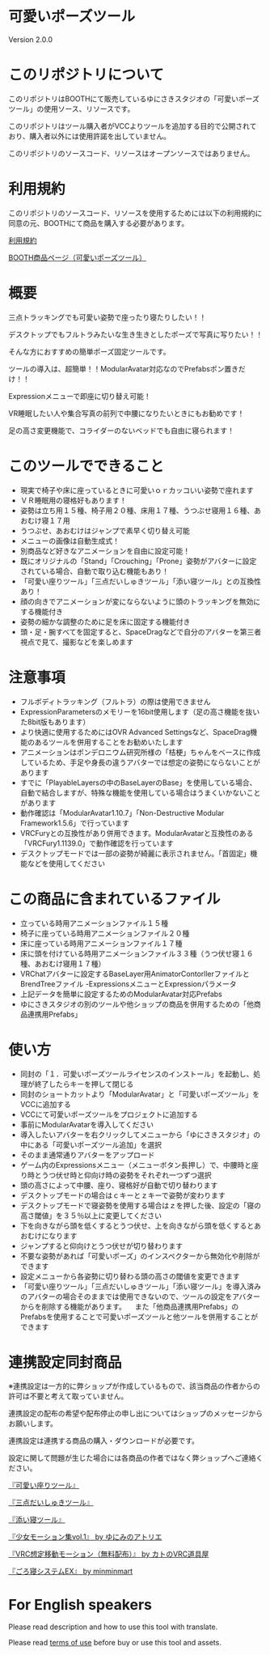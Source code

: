 # 可愛いポーズツール
Version 2.0.0

# このリポジトリについて
このリポジトリはBOOTHにて販売しているゆにさきスタジオの「可愛いポーズツール」の使用ソース、リソースです。

このリポジトリはツール購入者がVCCよりツールを追加する目的で公開されており、購入者以外には使用許諾を出していません。

このリポジトリのソースコード、リソースはオープンソースではありません。


# 利用規約
このリポジトリのソースコード、リソースを使用するためには以下の利用規約に同意の元、BOOTHにて商品を購入する必要があります。

[利用規約](https://github.com/UnisakiStudio/KawaiiPosing/raw/main/Packages/jp.unisakistudio.kawaiiposing/%E5%8F%AF%E6%84%9B%E3%81%84%E3%83%9D%E3%83%BC%E3%82%BA%E3%83%84%E3%83%BC%E3%83%AB%E5%88%A9%E7%94%A8%E8%A6%8F%E7%B4%84%EF%BC%88%E6%97%A5%E6%9C%AC%E8%AA%9E%E7%89%88%EF%BC%89Ver2.0.0.pdf)

[BOOTH商品ページ（可愛いポーズツール）](https://yunisaki.booth.pm/items/5479202)

# 概要
三点トラッキングでも可愛い姿勢で座ったり寝たりしたい！！

デスクトップでもフルトラみたいな生き生きとしたポーズで写真に写りたい！！

そんな方におすすめの簡単ポーズ固定ツールです。

ツールの導入は、超簡単！！ModularAvatar対応なのでPrefabsポン置きだけ！！

Expressionメニューで即座に切り替え可能！

VR睡眠したい人や集合写真の前列で中腰になりたいときにもお勧めです！

足の高さ変更機能で、コライダーのないベッドでも自由に寝られます！

# このツールでできること
- 現実で椅子や床に座っているときに可愛いｏｒカッコいい姿勢で座れます
- ＶＲ睡眠用の寝格好もあります！
- 姿勢は立ち用１５種、椅子用２０種、床用１７種、うつぶせ寝用１６種、あおむけ寝１７用
- うつぶせ、あおむけはジャンプで素早く切り替え可能
- メニューの画像は自動生成式！
- 別商品など好きなアニメーションを自由に設定可能！
- 既にオリジナルの「Stand」「Crouching」「Prone」姿勢がアバターに設定されている場合、自動で取り込む機能もあり！
- 「可愛い座りツール」「三点だいしゅきツール」「添い寝ツール」との互換性あり！
- 顔の向きでアニメーションが変にならないように頭のトラッキングを無効にする機能付き
- 姿勢の細かな調整のために足を床に固定する機能付き
- 頭・足・腕すべてを固定すると、SpaceDragなどで自分のアバターを第三者視点で見て、撮影などを楽しめます

# 注意事項
- フルボディトラッキング（フルトラ）の際は使用できません
- ExpressionParametersのメモリーを16bit使用します（足の高さ機能を抜いた8bit版もあります）
- より快適に使用するためにはOVR Advanced Settingsなど、SpaceDrag機能のあるツールを併用することをお勧めいたします
- アニメーションはポンデロニウム研究所様の「桔梗」ちゃんをベースに作成しているため、手足や身長の違うアバターでは想定の姿勢にならないことがあります
- すでに「PlayableLayersの中のBaseLayerのBase」を使用している場合、自動で結合しますが、特殊な機能を使用している場合はうまくいかないことがあります
- 動作確認は「ModularAvatar1.10.7」「Non-Destructive Modular Framework1.5.6」で行っています
- VRCFuryとの互換性があり併用できます。ModularAvatarと互換性のある「VRCFury1.1139.0」で動作確認を行っています
- デスクトップモードでは一部の姿勢が綺麗に表示されません。「首固定」機能などを使用してください

# この商品に含まれているファイル
- 立っている時用アニメーションファイル１５種
- 椅子に座っている時用アニメーションファイル２０種
- 床に座っている時用アニメーションファイル１７種
- 床に頭を付けている時用アニメーションファイル３３種（うつ伏せ寝１６種、あおむけ寝用１７種）
- VRChatアバターに設定するBaseLayer用AnimatorContorllerファイルとBrendTreeファイル
-ExpressionsメニューとExpressionパラメータ
- 上記データを簡単に設定するためのModularAvatar対応Prefabs
- ゆにさきスタジオの別のツールや他ショップの商品を併用するための「他商品連携用Prefabs」

# 使い方
- 同封の「１．可愛いポーズツールライセンスのインストール」を起動し、処理が終了したらキーを押して閉じる
- 同封のショートカットより「ModularAvatar」と「可愛いポーズツール」をVCCに追加する
- VCCにて可愛いポーズツールをプロジェクトに追加する
- 事前にModularAvatarを導入してください
- 導入したいアバターを右クリックしてメニューから「ゆにさきスタジオ」の中にある「可愛いポーズツール追加」を選択
- そのまま通常通りアバターをアップロード
- ゲーム内のExpressionsメニュー（メニューボタン長押し）で、中腰時と座り時とうつ伏せ時と仰向け時の姿勢をそれぞれ一つずつ選択
- 頭の高さによって中腰、座り、寝格好が自動で切り替わります
- デスクトップモードの場合はｃキーとｚキーで姿勢が変わります
- デスクトップモードで寝姿勢を使用する場合はｚを押した後、設定の「寝の高さ閾値」を３５％以上に変更してください
- 下を向きながら頭を低くするとうつ伏せ、上を向きながら頭を低くするとあおむけになります
- ジャンプすると仰向けとうつ伏せが切り替わります
- 不要な姿勢があれば「可愛いポーズ」のインスペクターから無効化や削除ができます
- 設定メニューから各姿勢に切り替わる頭の高さの閾値を変更できます
- 「可愛い座りツール」「三点だいしゅきツール」「添い寝ツール」を導入済みのアバターの場合そのままでは使用できないので、ツールの設定をアバターからを削除する機能があります。
　また「他商品連携用Prefabs」のPrefabsを使用することで可愛いポーズツールと他ツールを併用することができます

# 連携設定同封商品
※連携設定は一方的に弊ショップが作成しているもので、該当商品の作者からの許可は不要と考えて取っていません。

連携設定の配布の希望や配布停止の申し出についてはショップのメッセージからお願いします。

連携設定は連携する商品の購入・ダウンロードが必要です。

設定に関して問題が生じた場合には各商品の作者ではなく弊ショップへご連絡ください。

[『可愛い座りツール』](https://yunisaki.booth.pm/items/3611536)

[『三点だいしゅきツール』](https://yunisaki.booth.pm/items/3641334)

[『添い寝ツール』](https://yunisaki.booth.pm/items/3670993)

[『少女モーション集vol.1』 by ゆにみのアトリエ](https://unimirai.booth.pm/items/3512020)

[『VRC想定移動モーション（無料配布）』 by カトのVRC道具屋](https://booth.pm/ja/items/1285101)

[『ごろ寝システムEX』 by minminmart](https://minminmart.booth.pm/items/4233545)


# For English speakers
Please read description and how to use this tool with translate.

Please read [terms of use](https://github.com/UnisakiStudio/KawaiiPosing/raw/main/Packages/jp.unisakistudio.kawaiiposing/%E5%8F%AF%E6%84%9B%E3%81%84%E3%83%9D%E3%83%BC%E3%82%BA%E3%83%84%E3%83%BC%E3%83%AB%E5%88%A9%E7%94%A8%E8%A6%8F%E7%B4%84%EF%BC%88%E6%97%A5%E6%9C%AC%E8%AA%9E%E7%89%88%EF%BC%89Ver2.0.0.pdf) before buy or use this tool and assets.
